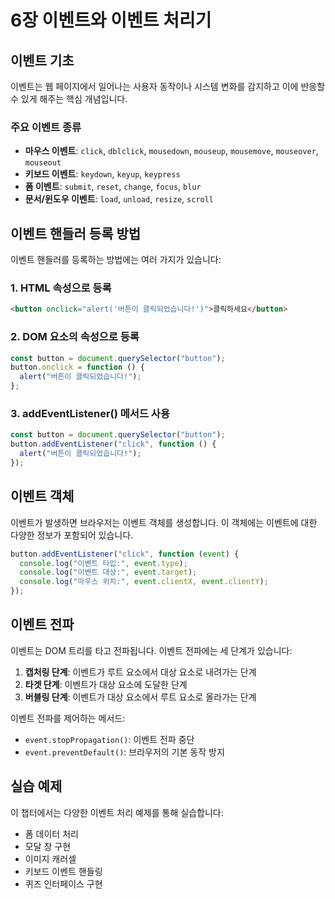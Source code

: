 # 6장 이벤트와 이벤트 처리기

## 이벤트 기초

이벤트는 웹 페이지에서 일어나는 사용자 동작이나 시스템 변화를 감지하고 이에 반응할 수 있게 해주는 핵심 개념입니다.

### 주요 이벤트 종류

- **마우스 이벤트**: `click`, `dblclick`, `mousedown`, `mouseup`, `mousemove`, `mouseover`, `mouseout`
- **키보드 이벤트**: `keydown`, `keyup`, `keypress`
- **폼 이벤트**: `submit`, `reset`, `change`, `focus`, `blur`
- **문서/윈도우 이벤트**: `load`, `unload`, `resize`, `scroll`

## 이벤트 핸들러 등록 방법

이벤트 핸들러를 등록하는 방법에는 여러 가지가 있습니다:

### 1. HTML 속성으로 등록

```html
<button onclick="alert('버튼이 클릭되었습니다!')">클릭하세요</button>
```

### 2. DOM 요소의 속성으로 등록

```javascript
const button = document.querySelector("button");
button.onclick = function () {
  alert("버튼이 클릭되었습니다!");
};
```

### 3. addEventListener() 메서드 사용

```javascript
const button = document.querySelector("button");
button.addEventListener("click", function () {
  alert("버튼이 클릭되었습니다!");
});
```

## 이벤트 객체

이벤트가 발생하면 브라우저는 이벤트 객체를 생성합니다. 이 객체에는 이벤트에 대한 다양한 정보가 포함되어 있습니다.

```javascript
button.addEventListener("click", function (event) {
  console.log("이벤트 타입:", event.type);
  console.log("이벤트 대상:", event.target);
  console.log("마우스 위치:", event.clientX, event.clientY);
});
```

## 이벤트 전파

이벤트는 DOM 트리를 타고 전파됩니다. 이벤트 전파에는 세 단계가 있습니다:

1. **캡처링 단계**: 이벤트가 루트 요소에서 대상 요소로 내려가는 단계
2. **타겟 단계**: 이벤트가 대상 요소에 도달한 단계
3. **버블링 단계**: 이벤트가 대상 요소에서 루트 요소로 올라가는 단계

이벤트 전파를 제어하는 메서드:

- `event.stopPropagation()`: 이벤트 전파 중단
- `event.preventDefault()`: 브라우저의 기본 동작 방지

## 실습 예제

이 챕터에서는 다양한 이벤트 처리 예제를 통해 실습합니다:

- 폼 데이터 처리
- 모달 창 구현
- 이미지 캐러셀
- 키보드 이벤트 핸들링
- 퀴즈 인터페이스 구현
